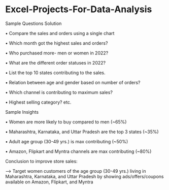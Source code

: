 # Excel-Projects-For-Data-Analysis

Sample Questions Solution

•	Compare the sales and orders using a single chart

•	Which month got the highest sales and orders?

•	Who purchased more- men or women in 2022? 

•	What are the different order statuses in 2022?

•	List the top 10 states contributing to the sales.

•	Relation between age and gender based on number of orders?

•	Which channel is contributing to maximum sales?

•	Highest selling category? etc.



Sample Insights

•	Women are more likely to buy compared to men (~65%)

• Maharashtra, Karnataka, and Uttar Pradesh are the top 3 states (~35%)

•	Adult age group (30-49 yrs.) is max contributing (~50%)

•	Amazon, Flipkart and Myntra channels are max contributing (~80%)



Conclusion to improve store sales:

--> Target women customers of the age group (30-49 yrs.) living in Maharashtra, Karnataka, and Uttar Pradesh by showing ads/offers/coupons available on Amazon, Flipkart, and Myntra


